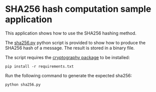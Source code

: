 # SHA256 hash computation sample application

This application shows how to use the SHA256 hashing method.

The [sha256.py](https://github.com/DotBots/Dotbot-firmware/blob/main/projects/01crypto_sha256/sha256.py)
python script is provided to show how to produce the
SHA256 hash of a message. The result is stored in a binary file.

The script requires the
[cryptography package](https://pypi.org/project/cryptography/) to be installed:

```
pip install -r requirements.txt
```

Run the following command to generate the expected sha256:

```
python sha256.py
```

